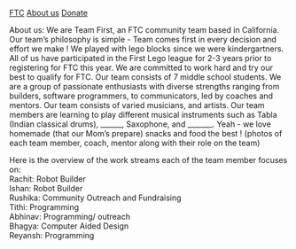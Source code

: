 [FTC](FTC.md) 
[About us](aboutus.md)
[Donate](donate.md)

About us:
We are Team First, an FTC community team based in California. Our team’s philosophy is simple - Team comes first in every decision and effort we make ! We played with lego blocks since we were kindergartners. All of us have participated in the First Lego league for 2-3 years prior to registering for FTC this year. We are committed to work hard and try our best to qualify for FTC. Our team consists of 7 middle school students. We are a group of passionate enthusiasts with diverse strengths ranging from builders, software programmers, to communicators, led by coaches and mentors. Our team consists of varied musicians, and artists. Our team members are learning to play different musical instruments such as Tabla (Indian classical drums), ______, Saxophone, and _______. Yeah - we love homemade (that our Mom’s prepare) snacks and food the best !
(photos of each team member, coach, mentor along with their role on the team)

Here is the overview of the work streams each of the team member focuses on:   
Rachit: Robot Builder  
Ishan: Robot Builder  
Rushika: Community Outreach and Fundraising  
Tithi: Programming  
Abhinav: Programming/ outreach  
Bhagya: Computer Aided Design  
Reyansh: Programming  
 